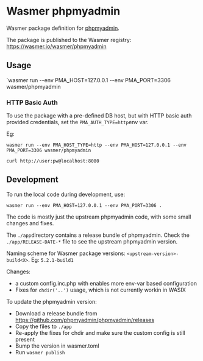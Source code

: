 # Wasmer phpmyadmin

Wasmer package definition for [phpmyadmin](https://phpmyadmin.net).

The package is published to the Wasmer registry: https://wasmer.io/wasmer/phpmyadmin

## Usage

`wasmer run --env PMA_HOST=127.0.0.1 --env PMA_PORT=3306 wasmer/phpmyadmin 

### HTTP Basic Auth

To use the package with a pre-defined DB host, but with HTTP basic auth provided credentials, set the `PMA_AUTH_TYPE=http`env var.

Eg:
```
wasmer run --env PMA_HOST_TYPE=http --env PMA_HOST=127.0.0.1 --env PMA_PORT=3306 wasmer/phpmyadmin 

curl http://user:pw@localhost:8080
```

## Development

To run the local code during development, use:

`wasmer run --env PMA_HOST=127.0.0.1 --env PMA_PORT=3306 .`

The code is mostly just the upstream phpmyadmin code, with some small changes and fixes.

The `./app`directory contains a release bundle of phpmyadmin.
Check the `./app/RELEASE-DATE-*` file to see the upstream phpmyadmin version.

Naming scheme for Wasmer package versions:
  `<upstream-version>-build<X>`.
  Eg: `5.2.1-build1`

Changes:
* a custom config.inc.php with enables more env-var based configuration
* Fixes for `chdir('..')` usage, which is not currently workin in WASIX


To update the phpmyadmin version:
* Download a release bundle from https://github.com/phpmyadmin/phpmyadmin/releases 
* Copy the files to `./app`
* Re-apply the fixes for chdir and make sure the custom config is still present
* Bump the version in wasmer.toml
* Run `wasmer publish`



